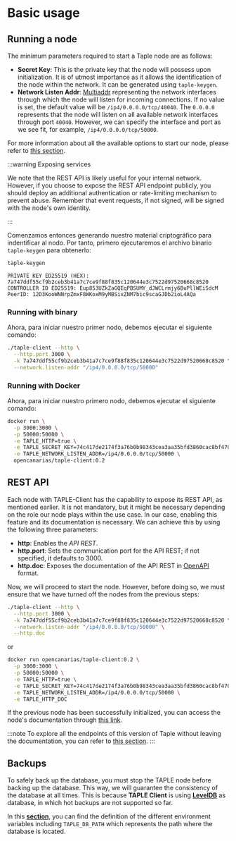 # Basic usage

## Running a node

The minimum parameters required to start a Taple node are as follows:

* **Secret Key**: This is the private key that the node will possess upon initialization. It is of utmost importance as it allows the identification of the node within the network. It can be generated using `taple-keygen`.
* **Network Listen Addr**: [Multiaddr](https://docs.libp2p.io/concepts/fundamentals/addressing/) representing the network interfaces through which the node will listen for incoming connections. If no value is set, the default value will be `/ip4/0.0.0.0/tcp/40040`. The `0.0.0.0` represents that the node will listen on all available network interfaces through port `40040`. However, we can specify the interface and port as we see fit, for example, `/ip4/0.0.0.0/tcp/50000`.

For more information about all the available options to start our node, please refer to [this section](client-config.md).

:::warning Exposing services

We note that the REST API is likely useful for your internal network. However, if you choose to expose the REST API endpoint publicly, you should deploy an additional authentication or rate-limiting mechanism to prevent abuse. Remember that event requests, if not signed, will be signed with the node's own identity. 

:::

Comenzamos entonces generando nuestro material criptográfico para indentificar al nodo. Por tanto, primero ejecutaremos el archivo binario `taple-keygen` para obtenerlo: 

```bash
taple-keygen 
```

```
PRIVATE KEY ED25519 (HEX): 7a747ddf55cf9b2ceb3b41a7c7ce9f88f835c120644e3c7522d97520668c8520
CONTROLLER ID ED25519: Eup853UZkZaGQEqPBSUMY_dJWCLrmjy6BuPllWEiSdcM
PeerID: 12D3KooWNNrpZmxF8WKoxM9yMBSixZNM7bic9scaGJDb2ioL4AQa
```

### Running with binary

Ahora, para iniciar nuestro primer nodo, debemos ejecutar el siguiente comando:

```bash
./taple-client --http \
  --http.port 3000 \
  -k 7a747ddf55cf9b2ceb3b41a7c7ce9f88f835c120644e3c7522d97520668c8520 \
  --network.listen-addr "/ip4/0.0.0.0/tcp/50000"
```

### Running with Docker

Ahora, para iniciar nuestro primero nodo, debemos ejecutar el siguiente comando:

```bash
docker run \
  -p 3000:3000 \
  -p 50000:50000 \
  -e TAPLE_HTTP=true \
  -e TAPLE_SECRET_KEY=74c417de2174f3a76b0b98343cea3aa35bfd3860cac8bf470092c3e751745c1a \
  -e TAPLE_NETWORK_LISTEN_ADDR=/ip4/0.0.0.0/tcp/50000 \
  opencanarias/taple-client:0.2
```

## REST API

Each node with TAPLE-Client has the capability to expose its REST API, as mentioned earlier. It is not mandatory, but it might be necessary depending on the role our node plays within the use case. In our case, enabling this feature and its documentation is necessary. We can achieve this by using the following three parameters:

* **http**: Enables the *API REST*.
* **http.port**: Sets the communication port for the API REST; if not specified, it defaults to 3000.
* **http.doc**: Exposes the documentation of the API REST in [OpenAPI](https://swagger.io/specification/) format.

Now, we will proceed to start the node. However, before doing so, we must ensure that we have turned off the nodes from the previous steps:

```bash title="Binary option"
./taple-client --http \
  --http.port 3000 \
  -k 7a747ddf55cf9b2ceb3b41a7c7ce9f88f835c120644e3c7522d97520668c8520 \
  --network.listen-addr "/ip4/0.0.0.0/tcp/50000" \
  --http.doc
```

or

```bash title="Docker option"
docker run opencanarias/taple-client:0.2 \
  -p 3000:3000 \
  -p 50000:50000 \
  -e TAPLE_HTTP=true \
  -e TAPLE_SECRET_KEY=74c417de2174f3a76b0b98343cea3aa35bfd3860cac8bf470092c3e751745c1a \
  -e TAPLE_NETWORK_LISTEN_ADDR=/ip4/0.0.0.0/tcp/50000 \
  -e TAPLE_HTTP_DOC
```

If the previous node has been successfully initialized, you can access the node's documentation through [this link](http://localhost:3000/api/documentation).

:::note
To explore all the endpoints of this version of Taple without leaving the documentation, you can refer to [this section](../api-rest/create-event-request.api.mdx).
:::

## Backups

To safely back up the database, you must stop the TAPLE node before backing up the database. This way, we will guarantee the consistency of the database at all times. This is because **TAPLE Client** is using **[LevelDB](https://github.com/google/leveldb)** as database, in which hot backups are not supported so far.

In this **[section](./client-config.md#environment-variables)**, you can find the definition of the different environment variables including `TAPLE_DB_PATH` which represents the path where the database is located.